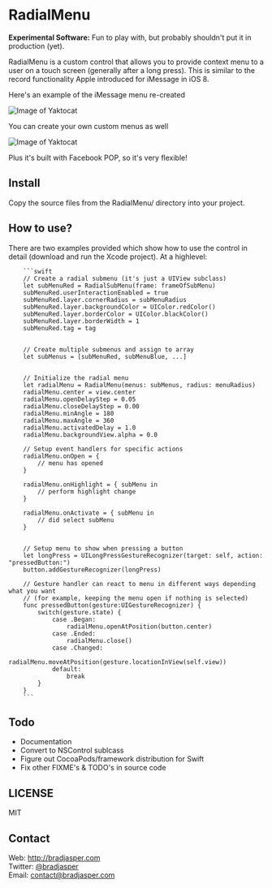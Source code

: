 # RadialMenu

**Experimental Software:** Fun to play with, but probably shouldn't put it in production (yet).

RadialMenu is a custom control that allows you to provide context menu to a user on a touch screen (generally after a long press). This is similar to the record functionality Apple introduced for iMessage in iOS 8.

Here's an example of the iMessage menu re-created

![Image of Yaktocat](https://octodex.github.com/images/yaktocat.png)

You can create your own custom menus as well

![Image of Yaktocat](https://octodex.github.com/images/yaktocat.png)

Plus it's built with Facebook POP, so it's very flexible!

## Install

Copy the source files from the RadialMenu/ directory into your project.


## How to use?

There are two examples provided which show how to use the control in detail (download and run the Xcode project). At a highlevel:

    
        ```swift
        // Create a radial submenu (it's just a UIView subclass)
        let subMenuRed = RadialSubMenu(frame: frameOfSubMenu)
        subMenuRed.userInteractionEnabled = true
        subMenuRed.layer.cornerRadius = subMenuRadius
        subMenuRed.layer.backgroundColor = UIColor.redColor()
        subMenuRed.layer.borderColor = UIColor.blackColor()
        subMenuRed.layer.borderWidth = 1
        subMenuRed.tag = tag


        // Create multiple submenus and assign to array
        let subMenus = [subMenuRed, subMenuBlue, ...]


        // Initialize the radial menu
        let radialMenu = RadialMenu(menus: subMenus, radius: menuRadius)
        radialMenu.center = view.center
        radialMenu.openDelayStep = 0.05
        radialMenu.closeDelayStep = 0.00
        radialMenu.minAngle = 180
        radialMenu.maxAngle = 360
        radialMenu.activatedDelay = 1.0
        radialMenu.backgroundView.alpha = 0.0

        // Setup event handlers for specific actions
        radialMenu.onOpen = {
            // menu has opened
        }

        radialMenu.onHighlight = { subMenu in
            // perform highlight change
        }

        radialMenu.onActivate = { subMenu in
            // did select subMenu
        }


        // Setup menu to show when pressing a button
        let longPress = UILongPressGestureRecognizer(target: self, action: "pressedButton:")
        button.addGestureRecognizer(longPress)

        // Gesture handler can react to menu in different ways depending what you want
        // (for example, keeping the menu open if nothing is selected)
        func pressedButton(gesture:UIGestureRecognizer) {
            switch(gesture.state) {
                case .Began:
                    radialMenu.openAtPosition(button.center)
                case .Ended:
                    radialMenu.close()
                case .Changed:
                    radialMenu.moveAtPosition(gesture.locationInView(self.view))
                default:
                    break
            }
        }
        ```


## Todo

- Documentation
- Convert to NSControl sublcass
- Figure out CocoaPods/framework distribution for Swift
- Fix other FIXME's & TODO's in source code

## LICENSE

MIT

## Contact

Web: http://bradjasper.com<br>
Twitter: <a href="https://twitter.com/bradjasper">@bradjasper</a><br>
Email: <a href="mailto:contact@bradjasper.com">contact@bradjasper.com</a><br>

